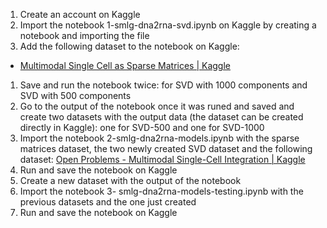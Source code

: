 1.  Create an account on Kaggle
2.  Import the notebook 1-smlg-dna2rna-svd.ipynb on Kaggle by creating a notebook and importing the file
3.  Add the following dataset to the notebook on Kaggle:
-   [Multimodal Single Cell as Sparse Matrices \| Kaggle](https://www.kaggle.com/datasets/fabiencrom/multimodal-single-cell-as-sparse-matrix)
1.  Save and run the notebook twice: for SVD with 1000 components and SVD with 500 components
2.  Go to the output of the notebook once it was runed and saved and create two datasets with the output data (the dataset can be created directly in Kaggle): one for SVD-500 and one for SVD-1000
3.  Import the notebook 2-smlg-dna2rna-models.ipynb with the sparse matrices dataset, the two newly created SVD dataset and the following dataset: [Open Problems - Multimodal Single-Cell Integration \| Kaggle](https://www.kaggle.com/competitions/open-problems-multimodal/data)
4.  Run and save the notebook on Kaggle
5.  Create a new dataset with the output of the notebook
6.  Import the notebook 3- smlg-dna2rna-models-testing.ipynb with the previous datasets and the one just created
7.  Run and save the notebook on Kaggle
